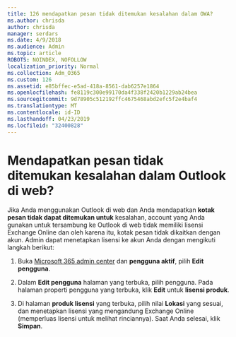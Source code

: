 ```yaml
---
title: 126 mendapatkan pesan tidak ditemukan kesalahan dalam OWA?
ms.author: chrisda
author: chrisda
manager: serdars
ms.date: 4/9/2018
ms.audience: Admin
ms.topic: article
ROBOTS: NOINDEX, NOFOLLOW
localization_priority: Normal
ms.collection: Adm_O365
ms.custom: 126
ms.assetid: e85bffec-e5ad-418a-8561-dab6257e1864
ms.openlocfilehash: fe8119c300e99170da4f338f2420b1229ab24bea
ms.sourcegitcommit: 9d78905c512192ffc4675468abd2efc5f2e4baf4
ms.translationtype: MT
ms.contentlocale: id-ID
ms.lasthandoff: 04/23/2019
ms.locfileid: "32400828"
---
```

# <a name="getting-a-mailbox-not-found-error-in-outlook-on-the-web"></a>Mendapatkan pesan tidak ditemukan kesalahan dalam Outlook di web?

Jika Anda menggunakan Outlook di web dan Anda mendapatkan **kotak pesan tidak dapat ditemukan untuk** kesalahan, account yang Anda gunakan untuk tersambung ke Outlook di web tidak memiliki lisensi Exchange Online dan oleh karena itu, kotak pesan tidak dikaitkan dengan akun. Admin dapat menetapkan lisensi ke akun Anda dengan mengikuti langkah berikut:

1. Buka [Microsoft 365 admin center](https://portal.office.com/adminportal/home#/homepage) dan **pengguna aktif**, pilih **Edit pengguna**.

2. Dalam **Edit pengguna** halaman yang terbuka, pilih pengguna. Pada halaman properti pengguna yang terbuka, klik **Edit** untuk **lisensi produk**.

3. Di halaman **produk lisensi** yang terbuka, pilih nilai **Lokasi** yang sesuai, dan menetapkan lisensi yang mengandung Exchange Online (memperluas lisensi untuk melihat rinciannya). Saat Anda selesai, klik **Simpan**.
